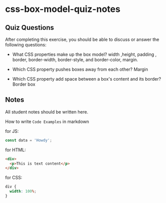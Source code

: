 # css-box-model-quiz-notes

## Quiz Questions

After completing this exercise, you should be able to discuss or answer the following questions:

- What CSS properties make up the box model?
  width ,height, padding , border, border-width, border-style, and border-color, margin.

- Which CSS property pushes boxes away from each other?
  Margin

- Which CSS property add space between a box's content and its border?
  Border box

## Notes

All student notes should be written here.

How to write `Code Examples` in markdown

for JS:

```javascript
const data = 'Howdy';
```

for HTML:

```html
<div>
  <p>This is text content</p>
</div>
```

for CSS:

```css
div {
  width: 100%;
}
```

